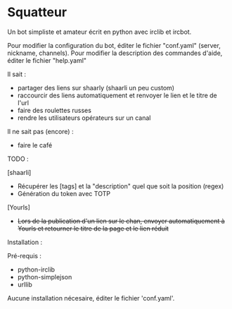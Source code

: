 Squatteur
=========

Un bot simpliste et amateur écrit en python avec irclib et ircbot.

Pour modifier la configuration du bot, éditer le fichier "conf.yaml" (server, nickname, channels).
Pour modifier la description des commandes d'aide, éditer le fichier "help.yaml"

Il sait :
  - partager des liens sur shaarly (shaarli un peu custom)
  - raccourcir des liens automatiquement et renvoyer le lien et le titre de l'url
  - faire des roulettes russes
  - rendre les utilisateurs opérateurs sur un canal

Il ne sait pas (encore) :
  - faire le café
  
TODO :
  
[shaarli]
  * Récupérer les [tags] et la "description" quel que soit la position (regex)
  * Génération du token avec TOTP

[Yourls]
  * ~~Lors de la publication d'un lien sur le chan, envoyer automatiquement à Yourls et retourner le titre de la page et le lien réduit~~

Installation :

Pré-requis :
  * python-irclib
  * python-simplejson
  * urllib

Aucune installation nécesaire, éditer le fichier 'conf.yaml'.
